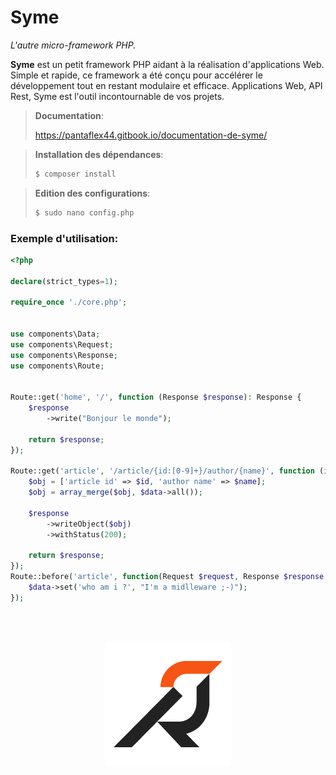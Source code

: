 # Syme

*L'autre micro-framework PHP.*

**Syme** est un petit framework PHP aidant à la réalisation d'applications Web. Simple et rapide, ce framework a été conçu pour accélérer le développement tout en restant modulaire et efficace. Applications Web, API Rest, Syme est l'outil incontournable de vos projets.


> **Documentation**:
> 
> https://pantaflex44.gitbook.io/documentation-de-syme/


> **Installation des dépendances**:
>   ```bash
>   $ composer install
>   ```

> **Edition des configurations**:
>   ```bash
>   $ sudo nano config.php
>   ```


### Exemple d'utilisation:

```php
<?php

declare(strict_types=1);

require_once './core.php';


use components\Data;
use components\Request;
use components\Response;
use components\Route;


Route::get('home', '/', function (Response $response): Response {
    $response
        ->write("Bonjour le monde");

    return $response;
});

Route::get('article', '/article/{id:[0-9]+}/author/{name}', function (int $id, string $name, Response $response, Data $data): Response {
    $obj = ['article id' => $id, 'author name' => $name];
    $obj = array_merge($obj, $data->all());

    $response
        ->writeObject($obj)
        ->withStatus(200);

    return $response;
});
Route::before('article', function(Request $request, Response $response, Data $data): void {
    $data->set('who am i ?', "I'm a midlleware ;-)");
});
```

<br /><br />
<div style="text-align: center;">

![Syme](./Syme.png)

</div>
<br />
